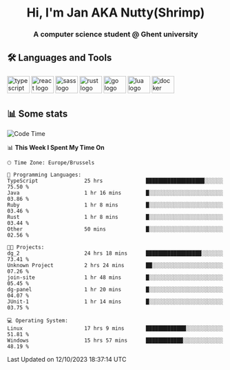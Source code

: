 <h1 align="center">Hi, I'm Jan AKA Nutty(Shrimp)</h1>
<h3 align="center">A computer science student @ Ghent university</h3>

<h2 align="left">🛠️ Languages and Tools</h2>

###

<div align="left">
  <img src="https://cdn.jsdelivr.net/gh/devicons/devicon/icons/typescript/typescript-original.svg" height="40" width="52" alt="typescript logo"  />
  <img src="https://cdn.jsdelivr.net/gh/devicons/devicon/icons/react/react-original.svg" height="40" width="52" alt="react logo"  />
  <img src="https://cdn.jsdelivr.net/gh/devicons/devicon/icons/sass/sass-original.svg" height="40" width="52" alt="sass logo"  />
  <img src="https://cdn.jsdelivr.net/gh/devicons/devicon/icons/rust/rust-plain.svg" height="40" width="52" alt="rust logo"  />
  <img src="https://cdn.jsdelivr.net/gh/devicons/devicon/icons/go/go-original.svg" height="40" width="52" alt="go logo"  />
  <img src="https://cdn.jsdelivr.net/gh/devicons/devicon/icons/lua/lua-original.svg" height="40" width="52" alt="lua logo"  />
  <img src="https://cdn.jsdelivr.net/gh/devicons/devicon/icons/docker/docker-original.svg" height="40" width="52" alt="docker logo"  />
</div>

<h2>📊 Some stats</h2>

<!--START_SECTION:waka-->
![Code Time](http://img.shields.io/badge/Code%20Time-3%2C765%20hrs%2030%20mins-blue)

📊 **This Week I Spent My Time On** 

```text
🕑︎ Time Zone: Europe/Brussels

💬 Programming Languages: 
TypeScript               25 hrs              ███████████████████░░░░░░   75.50 % 
Java                     1 hr 16 mins        █░░░░░░░░░░░░░░░░░░░░░░░░   03.86 % 
Ruby                     1 hr 8 mins         █░░░░░░░░░░░░░░░░░░░░░░░░   03.46 % 
Rust                     1 hr 8 mins         █░░░░░░░░░░░░░░░░░░░░░░░░   03.44 % 
Other                    50 mins             █░░░░░░░░░░░░░░░░░░░░░░░░   02.56 % 

🐱‍💻 Projects: 
dg_2                     24 hrs 18 mins      ██████████████████░░░░░░░   73.41 % 
Unknown Project          2 hrs 24 mins       ██░░░░░░░░░░░░░░░░░░░░░░░   07.26 % 
join-site                1 hr 48 mins        █░░░░░░░░░░░░░░░░░░░░░░░░   05.45 % 
dg-panel                 1 hr 20 mins        █░░░░░░░░░░░░░░░░░░░░░░░░   04.07 % 
JUnit-1                  1 hr 14 mins        █░░░░░░░░░░░░░░░░░░░░░░░░   03.75 % 

💻 Operating System: 
Linux                    17 hrs 9 mins       █████████████░░░░░░░░░░░░   51.81 % 
Windows                  15 hrs 57 mins      ████████████░░░░░░░░░░░░░   48.19 % 
```


 Last Updated on 12/10/2023 18:37:14 UTC
<!--END_SECTION:waka-->
